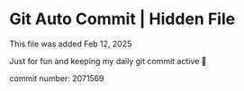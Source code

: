 # Git Auto Commit | Hidden File

This file was added Feb 12, 2025

Just for fun and keeping my daily git commit active 🤪

commit number: 2071569
